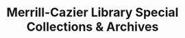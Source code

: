 ---
layout: repo
title: "Merrill-Cazier Library Special Collections & Archives"
id: 25901
permalink: repos/25901/
---